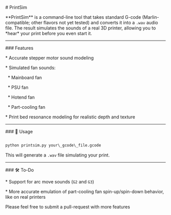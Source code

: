 

\# PrintSim



\*\*PrintSim\*\* is a command-line tool that takes standard G-code (Marlin-compatible; other flavors not yet tested) and converts it into a `.wav` audio file. The result simulates the sounds of a real 3D printer, allowing you to \*hear\* your print before you even start it.



---



\### Features



\* Accurate stepper motor sound modeling

\* Simulated fan sounds:



&nbsp; \* Mainboard fan

&nbsp; \* PSU fan

&nbsp; \* Hotend fan

&nbsp; \* Part-cooling fan

\* Print bed resonance modeling for realistic depth and texture



---



\### 🚀 Usage



```cmd

python printsim.py your\_gcode\_file.gcode

```



This will generate a `.wav` file simulating your print.



---



\### 🛠️ To-Do



\* Support for arc move sounds (`G2` and `G3`)

\* More accurate emulation of part-cooling fan spin-up/spin-down behavior, like on real printers

Please feel free to submit a pull-request with more features

